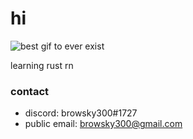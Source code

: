 # hi
![best gif to ever exist](https://media.tenor.com/images/23928a838e456b706c291d343a554f32/tenor.gif)

learning rust rn

### contact
- discord: browsky300#1727
- public email: browsky300@gmail.com
